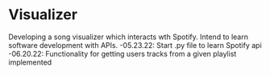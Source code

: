 # Visualizer
Developing a song visualizer which interacts wth Spotify.  Intend to learn software development with APIs.
-05.23.22:
    Start .py file to learn Spotify api
-06.20.22:
    Functionality for getting users tracks from a given playlist implemented 
